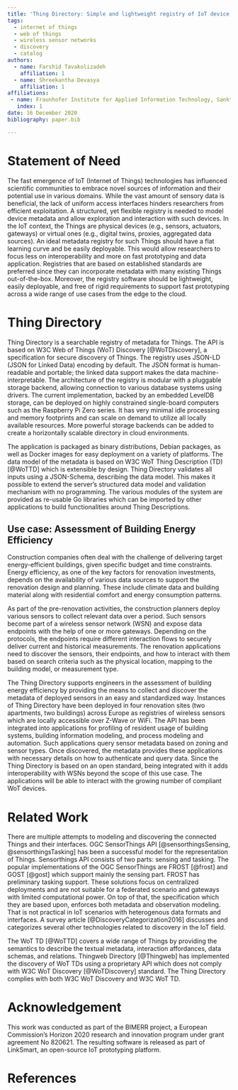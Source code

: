 ```yaml
---
title: 'Thing Directory: Simple and lightweight registry of IoT device metadata'
tags:
  - internet of things
  - web of things
  - wireless sensor networks
  - discovery
  - catalog
authors:
  - name: Farshid Tavakolizadeh
    affiliation: 1
  - name: Shreekantha Devasya
    affiliation: 1
affiliations:
 - name: Fraunhofer Institute for Applied Information Technology, Sankt Augustin, Germany
   index: 1
date: 16 December 2020
bibliography: paper.bib

---
```


# Statement of Need  
<!-- A clear Statement of Need that illustrates the research purpose of the software. -->

The fast emergence of IoT (Internet of Things) technologies has influenced scientific communities to embrace novel sources of information and their potential use in various domains. While the vast amount of sensory data is beneficial, the lack of uniform access interfaces hinders researchers from efficient exploitation. A structured, yet flexible registry is needed to model device metadata and allow exploration and interaction with such devices. In the IoT context, the Things are physical devices (e.g., sensors, actuators, gateways) or virtual ones (e.g., digital twins, proxies, aggregated data sources). An ideal metadata registry for such Things should have a flat learning curve and be easily deployable. This would allow researchers to focus less on interoperability and more on fast prototyping and data application. Registries that are based on established standards are preferred since they can incorporate metadata with many existing Things out-of-the-box. Moreover, the registry software should be lightweight, easily deployable, and free of rigid requirements to support fast prototyping across a wide range of use cases from the edge to the cloud. 

# Thing Directory 
<!-- A summary describing the high-level functionality and purpose of the software for a diverse, non-specialist audience. -->

Thing Directory is a searchable registry of metadata for Things. The API is based on W3C 
Web of Things (WoT) Discovery [@WoTDiscovery], a specification for secure discovery of Things. The registry uses JSON-LD (JSON for Linked Data) encoding by default. The JSON format is human-readable and portable; the linked data support makes the data machine-interpretable. The architecture of the registry is modular with a pluggable storage backend, allowing connection to various database systems using drivers. The current implementation, backed by an embedded LevelDB storage, can be deployed on highly constrained single-board computers such as the Raspberry Pi Zero series. It has very minimal idle processing and memory footprints and can scale on demand to utilize all locally available resources. More powerful storage backends can be added to create a horizontally scalable directory in cloud environments. 

The application is packaged as binary distributions, Debian packages, as well as Docker images for easy deployment on a variety of platforms. The data model of the metadata is based on W3C WoT Thing Description (TD) [@WoTTD] which is extensible by design. Thing Directory validates all inputs using a JSON-Schema, describing the data model. This makes it possible to extend the server’s structured data model and validation mechanism with no programming. The various modules of the system are provided as re-usable Go libraries which can be imported by other applications to build functionalities around Thing Descriptions.

<!-- Mention (if applicable) a representative set of past or ongoing research projects using the software and recent scholarly publications enabled by it. -->


## Use case: Assessment of Building Energy Efficiency 
Construction companies often deal with the challenge of delivering target energy-efficient buildings, given specific budget and time constraints. Energy efficiency, as one of the key factors for renovation investments, depends on the availability of various data sources to support the renovation design and planning. These include climate data and building material along with residential comfort and energy consumption patterns. 

As part of the pre-renovation activities, the construction planners deploy various sensors to collect relevant data over a period. Such sensors become part of a wireless sensor network (WSN) and expose data endpoints with the help of one or more gateways. Depending on the protocols, the endpoints require different interaction flows to securely deliver current and historical measurements. The renovation applications need to discover the sensors, their endpoints, and how to interact with them based on search criteria such as the physical location, mapping to the building model, or measurement type. 

The Thing Directory supports engineers in the assessment of building energy efficiency by providing the means to collect and discover the metadata of deployed sensors in an easy and standardized way. Instances of Thing Directory have been deployed in four renovation sites (two apartments, two buildings) across Europe as registries of wireless sensors which are locally accessible over Z-Wave or WiFi. The API has been integrated into applications for profiling of resident usage of building systems, building information modeling, and process modeling and automation. Such applications query sensor metadata based on zoning and sensor types. Once discovered, the metadata provides these applications with necessary details on how to authenticate and query data. Since the Thing Directory is based on an open standard, being integrated with it adds interoperability with WSNs beyond the scope of this use case. The applications will be able to interact with the growing number of compliant WoT devices.  

# Related Work 
<!-- A list of key references, including to other software addressing related needs. -->

There are multiple attempts to modeling and discovering the connected Things and their interfaces. OGC SensorThings API [@sensorthingsSensing, @sensorthingsTasking] has been a successful model for the representation of Things. Sensorthings API consists of two parts: sensing and tasking. The popular implementations of the OGC SensorThings are FROST [@frost] and GOST [@gost] which support mainly the sensing part. FROST has preliminary tasking support. These solutions focus on centralized deployments and are not suitable for a federated scenario and gateways with limited computational power. On top of that, the specification which they are based upon, enforces both metadata and observation modeling. That is not practical in IoT scenarios with heterogenous data formats and interfaces. A survey article [@DiscoveryCategorization2016] discusses and categorizes several other technologies related to discovery in the IoT field.

The WoT TD [@WoTTD] covers a wide range of Things by providing the semantics to describe the textual metadata, interaction affordances, data schemas, and relations. Thingweb Directory [@Thingweb] has implemented the discovery of WoT TDs using a proprietary API which does not comply with W3C WoT Discovery [@WoTDiscovery] standard. The Thing Directory complies with both W3C WoT Discovery and W3C WoT TD.

# Acknowledgement 
<!-- Acknowledgement of any financial support. -->

This work was conducted as part of the BIMERR project, a European Commission’s Horizon 2020 research and innovation program under grant agreement No 820621. The resulting software is released as part of LinkSmart, an open-source IoT prototyping platform.  

# References
